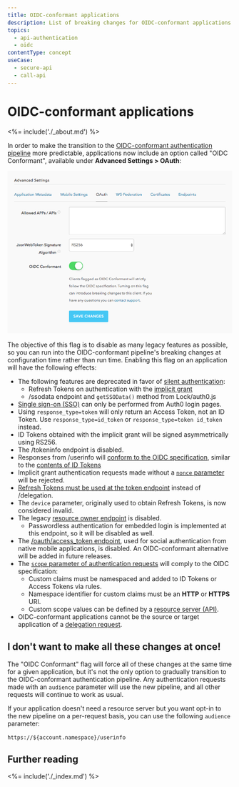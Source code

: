```yaml
---
title: OIDC-conformant applications
description: List of breaking changes for OIDC-conformant applications
topics:
  - api-authentication
  - oidc
contentType: concept
useCase:
  - secure-api
  - call-api
---
```


# OIDC-conformant applications

<%= include('./_about.md') %>

In order to make the transition to the [OIDC-conformant authentication pipeline](/api-auth/tutorials/adoption) more predictable, applications now include an option called "OIDC Conformant", available under **Advanced Settings > OAuth**:

![OIDC-conformant application setting](/media/articles/dashboard/oidc_conformant.png)

The objective of this flag is to disable as many legacy features as possible, so you can run into the OIDC-conformant pipeline's breaking changes at configuration time rather than run time.
Enabling this flag on an application will have the following effects:

* The following features are deprecated in favor of [silent authentication](/api-auth/tutorials/adoption/implicit):
    - Refresh Tokens on authentication with the [implicit grant](/api-auth/tutorials/adoption/implicit)
    - /ssodata endpoint and `getSSOData()` method from Lock/auth0.js
* [Single sign-on (SSO)](/api-auth/tutorials/adoption/single-sign-on) can only be performed from Auth0 login pages.
* Using `response_type=token` will only return an Access Token, not an ID Token. Use `response_type=id_token` or `response_type=token id_token` instead.
* ID Tokens obtained with the implicit grant will be signed asymmetrically using RS256.
* The /tokeninfo endpoint is disabled.
* Responses from /userinfo will [conform to the OIDC specification](https://openid.net/specs/openid-connect-core-1_0.html#UserInfoResponse), similar to the [contents of ID Tokens](/api-auth/tutorials/adoption/scope-custom-claims)
* Implicit grant authentication requests made without a [`nonce` parameter](/api-auth/tutorials/nonce) will be rejected.
* [Refresh Tokens must be used at the token endpoint]() instead of /delegation.
* The `device` parameter, originally used to obtain Refresh Tokens, is now considered invalid.
* The legacy [resource owner endpoint](/api/authentication#database-ad-ldap-active-) is disabled.
    - Passwordless authentication for embedded login is implemented at this endpoint, so it will be disabled as well. 
* The [/oauth/access_token endpoint](/api/authentication#post-oauth-access_token), used for social authentication from native mobile applications, is disabled.
  An OIDC-conformant alternative will be added in future releases.
* The [`scope` parameter of authentication requests](/api-auth/tutorials/adoption/scope-custom-claims) will comply to the OIDC specification:
    - Custom claims must be namespaced and added to ID Tokens or Access Tokens via rules.
    - Namespace identifier for custom claims must be an **HTTP** or **HTTPS** URI.
    - Custom scope values can be defined by a [resource server (API)](/api-auth/tutorials/adoption/api-tokens).
* OIDC-conformant applications cannot be the source or target application of a [delegation request](/api-auth/tutorials/adoption/delegation).

## I don't want to make all these changes at once!

The "OIDC Conformant" flag will force all of these changes at the same time for a given application, but it's not the only option to gradually transition to the OIDC-conformant authentication pipeline.
Any authentication requests made with an `audience` parameter will use the new pipeline, and all other requests will continue to work as usual.

If your application doesn't need a resource server but you want opt-in to the new pipeline on a per-request basis, you can use the following `audience` parameter:

```
https://${account.namespace}/userinfo
```

## Further reading

<%= include('./_index.md') %>
